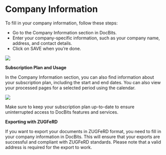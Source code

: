 # Company Information

To fill in your company information, follow these steps:

* Go to the Company Information section in DocBits.
* Enter your company-specific information, such as your company name, address, and contact details.
* Click on SAVE when you’re done.

![](https://lh7-us.googleusercontent.com/LLoG\_TfqE7HJqJCqvLpUgHqdIyCb8By397zX7AmhXnpGA4V9LQbf8AVyARouEVRvlnaZWP6ECTdyrtMb0csmVpMj61DUvGTC37pYGFHYydK9zN61ABVeKmotQdvmsVBi45WgHNwp1VxPoXK6NzUMQxw)

**Subscription Plan and Usage**

In the Company Information section, you can also find information about your subscription plan, including the start and end dates. You can also view your processed pages for a selected period using the calendar.

![](https://lh7-us.googleusercontent.com/vpnYvkdjn6jChCYjSDCsz5CA2-SkOEBS8lJ6QLYjEMOqlRF2wqHWo9BOy8F\_1Nkco3KaiQh-AAvFfb1SNHjNUZmKEUiq\_gXip8YehEJvHKRV9ntD1yKY46-Vdr1ahNd4b9AXGu4sBzf1TKOT1IwVLcQ)

Make sure to keep your subscription plan up-to-date to ensure uninterrupted access to DocBits features and services.

**Exporting with ZUGFeRD**

If you want to export your documents in ZUGFeRD format, you need to fill in your company information in DocBits. This will ensure that your exports are successful and compliant with ZUGFeRD standards. Please note that a valid address is required for the export to work.
